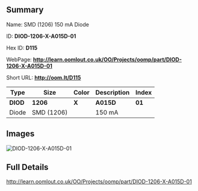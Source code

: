 

## Summary
 
Name: SMD (1206) 150 mA Diode

ID: __DIOD-1206-X-A015D-01__

Hex ID: __D115__

WebPage: __http://learn.oomlout.co.uk/OO/Projects/oomp/part/DIOD-1206-X-A015D-01__

Short URL: __http://oom.lt/D115__


| Type   | Size   | Color   | Description   | Index   |    
| ----- | ------   | ------   | -----   | ----   |    
| __DIOD__   					| __1206__   					| __X__    						| __A015D__    					| __01__ |    
| Diode		| SMD (1206)	| 		| 150 mA	| 	|

## Images
![DIOD-1206-X-A015D-01](http://oomlout.com/oomp-gen/parts/DIOD-1206-X-A015D-01/DIOD-1206-X-A015D-01_420.jpg)

## Full Details

 http://learn.oomlout.co.uk/OO/Projects/oomp/part/DIOD-1206-X-A015D-01

